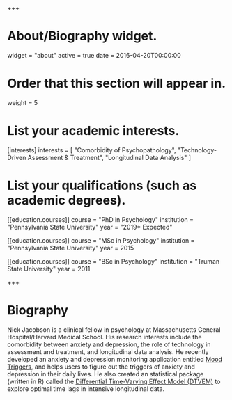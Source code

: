+++
# About/Biography widget.
widget = "about"
active = true
date = 2016-04-20T00:00:00

# Order that this section will appear in.
weight = 5

# List your academic interests.
[interests]
  interests = [
    "Comorbidity of Psychopathology",
    "Technology-Driven Assessment & Treatment",
    "Longitudinal Data Analysis"
  ]

# List your qualifications (such as academic degrees).
[[education.courses]]
  course = "PhD in Psychology"
  institution = "Pennsylvania State University"
  year = "2019* Expected"

[[education.courses]]
  course = "MSc in Psychology"
  institution = "Pennsylvania State University"
  year = 2015

[[education.courses]]
  course = "BSc in Psychology"
  institution = "Truman State University"
  year = 2011
 
+++

# Biography

Nick Jacobson is a clinical fellow in psychology at Massachusetts General Hospital/Harvard Medical School. His research interests include the comorbidity between anxiety and depression, the role of technology in assessment and treatment, and longitudinal data analysis. He recently developed an anxiety and depression monitoring application entitled [Mood Triggers](/project/mood-triggers/), and helps users to figure out the triggers of anxiety and depression in their daily lives. He also created an statistical package (written in R) called the [Differential Time-Varying Effect Model (DTVEM)](/project/dtvem/) to explore optimal time lags in intensive longitudinal data. 

